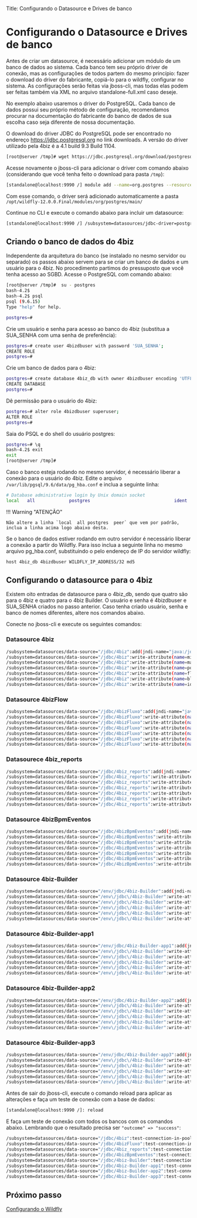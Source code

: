 Title: Configurando o Datasource e Drives de banco

# Configurando o Datasource e Drives de banco

Antes de criar um datasource, é necessário adicionar um módulo de um banco de dados ao sistema. Cada banco tem seu próprio driver de conexão, mas as configurações de todos partem do mesmo princípio: fazer o download do driver do fabricante, copiá-lo para o wildfly, configurar no sistema. As configurações serão feitas via jboss-cli, mas todas elas podem ser feitas também via XML no arquivo standalone-full.xml caso deseje.

No exemplo abaixo usaremos o driver do PostgreSQL. Cada banco de dados possui seu próprio método de configuração, recomendamos procurar na documentação do fabricante do banco de dados de sua escolha caso seja diferente de nossa documentação.

O download do driver JDBC do PostgreSQL pode ser encontrado no endereço https://jdbc.postgresql.org no link downloads. A versão do driver utilizado pela 4biz é a 4.1 build 9.3 Build 1104.

```sh
[root@server /tmp]# wget https://jdbc.postgresql.org/download/postgresql-9.3-1104.jdbc41.jar
```

Acesse novamente o jboss-cli para adicionar o driver com comando abaixo (considerando que você tenha feito o download para pasta `/tmp`):

```sh
[standalone@localhost:9990 /] module add --name=org.postgres --resources=/tmp/postgresql-9.3-1104.jdbc41.jar --dependencies=javax.api,javax.transaction.api
```

Com esse comando, o driver será adicionado automaticamente a pasta `/opt/wildfly-12.0.0.Final/modules/org/postgres/main/`

Continue no CLI e execute o comando abaixo para incluir um datasource:

```sh
[standalone@localhost:9990 /] /subsystem=datasources/jdbc-driver=postgres:add(driver-name="postgres",driver-module-name="org.postgres",driver-xa-datasource-class-name=org.postgresql.xa.PGXADataSource
```

## Criando o banco de dados do 4biz

Independente da arquitetura do banco (se instalado no nesmo servidor ou separado) os passos abaixo servem para se criar um banco de dados e um usuário para o 4biz. No procedimento partimos do pressuposto que você tenha acesso ao SGBD. Acesse o PostgreSQL com comando abaixo:

```sh
[root@server /tmp]#  su - postgres
bash-4.2$
bash-4.2$ psql
psql (9.6.15)
Type "help" for help.

postgres=#
```
Crie um usuário e senha para acesso ao banco do 4biz (substitua a SUA_SENHA com uma senha de preferência):

```sh
postgres=# create user 4bizdbuser with password 'SUA_SENHA';
CREATE ROLE
postgres=#
```
Crie um banco de dados para o 4biz:

```sh
postgres=# create database 4biz_db with owner 4bizdbuser encoding 'UTF8' tablespace pg_default;
CREATE DATABASE
postgres=#
```
Dê permissão para o usuário do 4biz:

```sh
postgres=# alter role 4bizdbuser superuser;
ALTER ROLE
postgres=#
```

Saia do PSQL e do shell do usuário postgres:

```sh
postgres=# \q
bash-4.2$ exit
exit
[root@server /tmp]#
```
Caso o banco esteja rodando no mesmo servidor, é necessário liberar a conexão para o usuário do 4biz. Edite o arquivo  `/var/lib/pgsql/9.6/data/pg_hba.conf` e inclua a seguinte linha:

```sh
# Database administrative login by Unix domain socket
local   all             postgres                                ident
```
!!! Warning "ATENÇÃO"

    Não altere a linha `local  all postgres  peer` que vem por padrão, inclua a linha acima logo abaixo desta.


Se o banco de dados estiver rodando em outro servidor é necessário liberar a conexão a partir do Wildfly. Para isso inclua a seguinte linha no mesmo arquivo pg_hba.conf, substituindo o pelo endereço de IP do servidor wildfly:

```sh
host 4biz_db 4bizdbuser WILDFLY_IP_ADDRESS/32 md5

```

## Configurando o datasource para o 4biz

Existem oito entradas de datasource para o 4biz_db, sendo que quatro são para o 4biz e quatro para o 4biz Builder. O usuário e senha é 4bizdbuser e SUA_SENHA criados no passo anterior. Caso tenha criado usuário, senha e banco de nomes diferentes, altere nos comandos abaixo.

Conecte no jboss-cli e execute os seguintes comandos:

### Datasource 4biz

```sh
/subsystem=datasources/data-source="/jdbc/4biz":add(jndi-name="java:/jdbc/4biz",driver-name="postgres",connection-url="jdbc:postgresql://pgdata.4biz.com:5432/4biz_db",user-name="4bizdbuser",password="exemplo123",driver-class="org.postgresql.Driver", enabled=true, use-java-context=true)
/subsystem=datasources/data-source="/jdbc/4biz":write-attribute(name=min-pool-size,value=10)
/subsystem=datasources/data-source="/jdbc/4biz":write-attribute(name=max-pool-size,value=300)
/subsystem=datasources/data-source="/jdbc/4biz":write-attribute(name=pool-prefill,value=true)
/subsystem=datasources/data-source="/jdbc/4biz":write-attribute(name=flush-strategy,value=FailingConnectionOnly)
/subsystem=datasources/data-source="/jdbc/4biz":write-attribute(name=blocking-timeout-wait-millis,value=60000)
/subsystem=datasources/data-source="/jdbc/4biz":write-attribute(name=idle-timeout-minutes,value=5)
```

### Datasource 4bizFlow

```sh
/subsystem=datasources/data-source="/jdbc/4bizFluxo":add(jndi-name="java:/jdbc/4bizFluxo",driver-name="postgres",connection-url="jdbc:postgresql://pgdata.4biz.com:5432/4biz_db",user-name="4bizdbuser",password="exemplo123",driver-class="org.postgresql.Driver", enabled=true, use-java-context=true)
/subsystem=datasources/data-source="/jdbc/4bizFluxo":write-attribute(name=min-pool-size,value=10)
/subsystem=datasources/data-source="/jdbc/4bizFluxo":write-attribute(name=max-pool-size,value=300)
/subsystem=datasources/data-source="/jdbc/4bizFluxo":write-attribute(name=pool-prefill,value=true)
/subsystem=datasources/data-source="/jdbc/4bizFluxo":write-attribute(name=flush-strategy,value=FailingConnectionOnly)
/subsystem=datasources/data-source="/jdbc/4bizFluxo":write-attribute(name=blocking-timeout-wait-millis,value=60000)
/subsystem=datasources/data-source="/jdbc/4bizFluxo":write-attribute(name=idle-timeout-minutes,value=5)
```

### Datasourece 4biz_reports

```sh
/subsystem=datasources/data-source="/jdbc/4biz_reports":add(jndi-name="java:/jdbc/4biz_reports",driver-name="postgres",connection-url="jdbc:postgresql://pgdata.4biz.com:5432/4biz_db",user-name="4bizdbuser",password="exemplo123",driver-class="org.postgresql.Driver", enabled=true, use-java-context=true)
/subsystem=datasources/data-source="/jdbc/4biz_reports":write-attribute(name=min-pool-size,value=10)
/subsystem=datasources/data-source="/jdbc/4biz_reports":write-attribute(name=max-pool-size,value=300)
/subsystem=datasources/data-source="/jdbc/4biz_reports":write-attribute(name=pool-prefill,value=true)
/subsystem=datasources/data-source="/jdbc/4biz_reports":write-attribute(name=flush-strategy,value=FailingConnectionOnly)
/subsystem=datasources/data-source="/jdbc/4biz_reports":write-attribute(name=blocking-timeout-wait-millis,value=60000)
/subsystem=datasources/data-source="/jdbc/4biz_reports":write-attribute(name=idle-timeout-minutes,value=5)
```

### Datasource 4bizBpmEventos

```sh
/subsystem=datasources/data-source="/jdbc/4bizBpmEventos":add(jndi-name="java:/jdbc/4bizBpmEventos",driver-name="postgres",connection-url="jdbc:postgresql://pgdata.4biz.com:5432/4biz_db",user-name="4bizdbuser",password="exemplo123",driver-class="org.postgresql.Driver", enabled=true, use-java-context=true)
/subsystem=datasources/data-source="/jdbc/4bizBpmEventos":write-attribute(name=min-pool-size,value=10)
/subsystem=datasources/data-source="/jdbc/4bizBpmEventos":write-attribute(name=max-pool-size,value=300)
/subsystem=datasources/data-source="/jdbc/4bizBpmEventos":write-attribute(name=pool-prefill,value=true)
/subsystem=datasources/data-source="/jdbc/4bizBpmEventos":write-attribute(name=flush-strategy,value=FailingConnectionOnly)
/subsystem=datasources/data-source="/jdbc/4bizBpmEventos":write-attribute(name=blocking-timeout-wait-millis,value=60000)
/subsystem=datasources/data-source="/jdbc/4bizBpmEventos":write-attribute(name=idle-timeout-minutes,value=5
```

### Datasource 4biz-Builder

```sh
/subsystem=datasources/data-source="/env/jdbc/4biz-Builder":add(jndi-name="java:/env/jdbc/4biz-Builder",driver-name="postgres",connection-url="jdbc:postgresql://pgdata.4biz.com:5432/4biz_db",user-name="4bizdbuser",password="exemplo123",driver-class="org.postgresql.Driver", enabled=true, use-java-context=true)
/subsystem=datasources/data-source="/env\/jdbc\/4biz-Builder":write-attribute(name=min-pool-size,value=10)
/subsystem=datasources/data-source="/env\/jdbc\/4biz-Builder":write-attribute(name=max-pool-size,value=300)
/subsystem=datasources/data-source="/env\/jdbc\/4biz-Builder":write-attribute(name=pool-prefill,value=true)
/subsystem=datasources/data-source="/env\/jdbc\/4biz-Builder":write-attribute(name=flush-strategy,value=FailingConnectionOnly)
/subsystem=datasources/data-source="/env\/jdbc\/4biz-Builder":write-attribute(name=blocking-timeout-wait-millis,value=60000)#
```

### Datasource 4biz-Builder-app1

```sh
/subsystem=datasources/data-source="/env/jdbc/4biz-Builder-app1":add(jndi-name="java:/env/jdbc/4biz-Builder-app1",driver-name="postgres",connection-url="jdbc:postgresql://pgdata.4biz.com:5432/4biz_db",user-name="4bizdbuser",password="exemplo123",driver-class="org.postgresql.Driver", enabled=true, use-java-context=true)
/subsystem=datasources/data-source="/env\/jdbc\/4biz-Builder":write-attribute(name=min-pool-size,value=10)
/subsystem=datasources/data-source="/env\/jdbc\/4biz-Builder":write-attribute(name=max-pool-size,value=300)
/subsystem=datasources/data-source="/env\/jdbc\/4biz-Builder":write-attribute(name=pool-prefill,value=true)
/subsystem=datasources/data-source="/env\/jdbc\/4biz-Builder":write-attribute(name=flush-strategy,value=FailingConnectionOnly)
/subsystem=datasources/data-source="/env\/jdbc\/4biz-Builder":write-attribute(name=blocking-timeout-wait-millis,value=60000)
```

### Datasource 4biz-Builder-app2

```sh
/subsystem=datasources/data-source="/env/jdbc/4biz-Builder-app2":add(jndi-name="java:/env/jdbc/4biz-Builder-app2",driver-name="postgres",connection-url="jdbc:postgresql://pgdata.4biz.com:5432/4biz_db",user-name="4bizdbuser",password="exemplo123",driver-class="org.postgresql.Driver", enabled=true, use-java-context=true)
/subsystem=datasources/data-source="/env\/jdbc\/4biz-Builder":write-attribute(name=min-pool-size,value=10)
/subsystem=datasources/data-source="/env\/jdbc\/4biz-Builder":write-attribute(name=max-pool-size,value=300)
/subsystem=datasources/data-source="/env\/jdbc\/4biz-Builder":write-attribute(name=pool-prefill,value=true)
/subsystem=datasources/data-source="/env\/jdbc\/4biz-Builder":write-attribute(name=flush-strategy,value=FailingConnectionOnly)
/subsystem=datasources/data-source="/env\/jdbc\/4biz-Builder":write-attribute(name=blocking-timeout-wait-millis,value=60000)
```
### Datasource 4biz-Builder-app3

```sh
/subsystem=datasources/data-source="/env/jdbc/4biz-Builder-app3":add(jndi-name="java:/env/jdbc/4biz-Builder-app3",driver-name="postgres",connection-url="jdbc:postgresql://pgdata.4biz.com:5432/4biz_db",user-name="4bizdbuser",password="exemplo123",driver-class="org.postgresql.Driver", enabled=true, use-java-context=true)
/subsystem=datasources/data-source="/env\/jdbc\/4biz-Builder":write-attribute(name=min-pool-size,value=10)
/subsystem=datasources/data-source="/env\/jdbc\/4biz-Builder":write-attribute(name=max-pool-size,value=300)
/subsystem=datasources/data-source="/env\/jdbc\/4biz-Builder":write-attribute(name=pool-prefill,value=true)
/subsystem=datasources/data-source="/env\/jdbc\/4biz-Builder":write-attribute(name=flush-strategy,value=FailingConnectionOnly)
/subsystem=datasources/data-source="/env\/jdbc\/4biz-Builder":write-attribute(name=blocking-timeout-wait-millis,value=60000)
```

Antes de sair do jboss-cli, execute o comando reload para aplicar as alterações e faça um teste de conexão com a base de dados:

```sh
[standalone@localhost:9990 /]: reload
```
E faça um teste de conexão com todos os bancos com os comandos abaixo. Lembrando que o resultado precisa ser `"outcome" => "success"`:

``` sh
/subsystem=datasources/data-source="/jdbc/4biz":test-connection-in-pool
/subsystem=datasources/data-source="/jdbc/4bizFluxo":test-connection-in-pool
/subsystem=datasources/data-source="/jdbc/4biz_reports":test-connection-in-pool
/subsystem=datasources/data-source="/jdbc/4bizBpmEventos":test-connection-in-pool
/subsystem=datasources/data-source="/jdbc/4biz-Builder":test-connection-in-pool
/subsystem=datasources/data-source="/jdbc/4biz-Builder-app1":test-connection-in-pool
/subsystem=datasources/data-source="/jdbc/4biz-Builder-app2":test-connection-in-pool
/subsystem=datasources/data-source="/jdbc/4biz-Builder-app3":test-connection-in-pool
```

## Próximo passo

[Configurando o Wildfly][1]

[1]:/pt-br/4biz-helium/get-started/installation-and-upgrade/perform-installation/conf-wildfly.html
